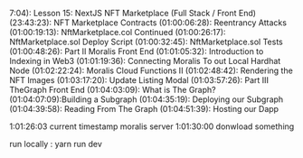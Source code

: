 7:04): Lesson 15: NextJS NFT Marketplace (Full Stack / Front End)
  (23:43:23):        NFT Marketplace Contracts
  (01:00:06:28):  Reentrancy Attacks
  (01:00:19:13):  NftMarketplace.col Continued
  (01:00:26:17):  NftMarketplace.sol Deploy Script
  (01:00:32:45):  NftMarketplace.sol Tests
  (01:00:48:26):  Part II Moralis Front End
  (01:01:05:32):  Introduction to Indexing in Web3
  (01:01:19:36):  Connecting Moralis To out Local Hardhat Node
  (01:02:22:24):  Moralis Cloud Functions II
  (01:02:48:42): Rendering the NFT Images
  (01:03:17:20): Update Listing Modal
  (01:03:57:26): Part III TheGraph Front End
  (01:04:03:09): What is The Graph?
  (01:04:07:09):Building a Subgraph
  (01:04:35:19): Deploying our Subgraph
  (01:04:39:58): Reading From The Graph
  (01:04:51:39): Hosting our Dapp

  1:01:26:03 current timestamp moralis server
  1:01:30:00 donwload something

run locally : yarn run dev
